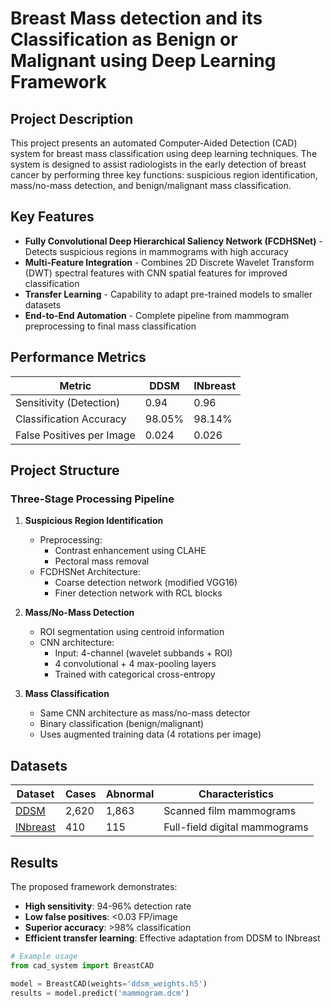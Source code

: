 # Breast Mass detection and its Classification as Benign or Malignant using Deep Learning Framework

## Project Description

This project presents an automated Computer-Aided Detection (CAD) system for breast mass classification using deep learning techniques. The system is designed to assist radiologists in the early detection of breast cancer by performing three key functions: suspicious region identification, mass/no-mass detection, and benign/malignant mass classification.



## Key Features

- **Fully Convolutional Deep Hierarchical Saliency Network (FCDHSNet)** - Detects suspicious regions in mammograms with high accuracy
- **Multi-Feature Integration** - Combines 2D Discrete Wavelet Transform (DWT) spectral features with CNN spatial features for improved classification
- **Transfer Learning** - Capability to adapt pre-trained models to smaller datasets
- **End-to-End Automation** - Complete pipeline from mammogram preprocessing to final mass classification

## Performance Metrics

| Metric                      | DDSM    | INbreast |
|-----------------------------|---------|----------|
| Sensitivity (Detection)     | 0.94    | 0.96     |
| Classification Accuracy     | 98.05%  | 98.14%   |
| False Positives per Image   | 0.024   | 0.026    |

## Project Structure

### Three-Stage Processing Pipeline

1. **Suspicious Region Identification**
   - Preprocessing: 
     - Contrast enhancement using CLAHE
     - Pectoral mass removal
   - FCDHSNet Architecture:
     - Coarse detection network (modified VGG16)
     - Finer detection network with RCL blocks

2. **Mass/No-Mass Detection**
   - ROI segmentation using centroid information
   - CNN architecture:
     - Input: 4-channel (wavelet subbands + ROI)
     - 4 convolutional + 4 max-pooling layers
     - Trained with categorical cross-entropy

3. **Mass Classification**
   - Same CNN architecture as mass/no-mass detector
   - Binary classification (benign/malignant)
   - Uses augmented training data (4 rotations per image)

## Datasets

| Dataset       | Cases | Abnormal | Characteristics |
|---------------|-------|----------|-----------------|
| [DDSM](link)  | 2,620 | 1,863    | Scanned film mammograms |
| [INbreast](link) | 410 | 115      | Full-field digital mammograms |

## Results

The proposed framework demonstrates:
- **High sensitivity**: 94-96% detection rate
- **Low false positives**: <0.03 FP/image
- **Superior accuracy**: >98% classification
- **Efficient transfer learning**: Effective adaptation from DDSM to INbreast

```python
# Example usage
from cad_system import BreastCAD

model = BreastCAD(weights='ddsm_weights.h5')
results = model.predict('mammogram.dcm')
